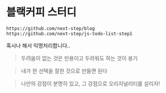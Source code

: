 # 블랙커피 스터디
```
https://github.com/next-step/blog
https://github.com/next-step/js-todo-list-step1
```
혹시나 해서 익명처리합니다..

> 두려움이 없는 것은 만용이고 두려워도 하는 것이 용기

> 내가 한 선택을 잘한 것으로 만들면 된다

> 나만의 강점이 분명히 있고, 그 강점으로 오리지널리티를 살리자!
